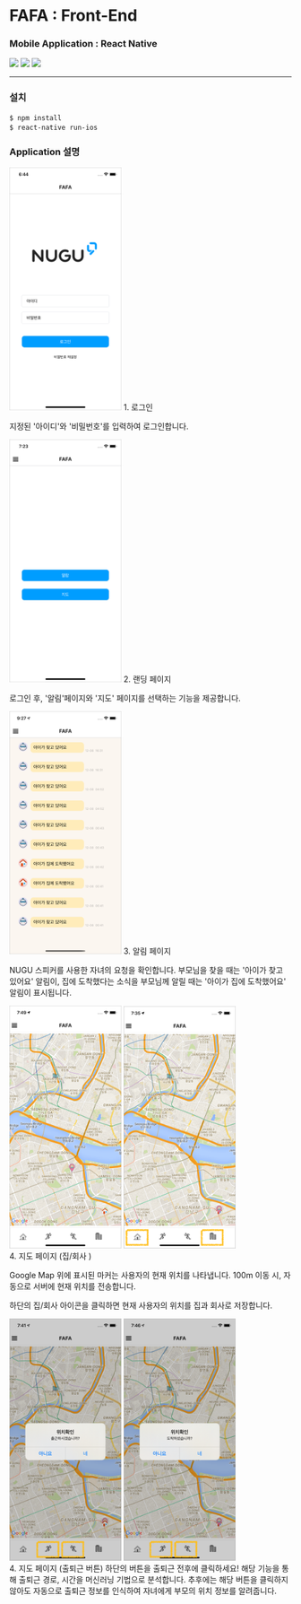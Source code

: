 # FAFA : Front-End
### Mobile Application : React Native

<div>
<img src="https://img.shields.io/badge/React-16.13.1-orange?style=flat-square" /> 
<img src="https://img.shields.io/badge/ReactNative-0.63.3-orange?style=flat-square" /> 
<img src="https://img.shields.io/badge/React navi-3.13.0-orange?style=flat-square" /> 
</div>

- - - 

### 설치
```bash
$ npm install
$ react-native run-ios
```

### Application 설명
<img src="../document/src/page1.png" width="200">
1. 로그인

지정된 '아이디'와 '비밀번호'를 입력하여 로그인합니다.

<img src="../document/src/page2.png" width="200">
2. 랜딩 페이지

로그인 후, '알림'페이지와 '지도' 페이지를 선택하는 기능을 제공합니다.

<img src="../document/src/page3.png" width="200">
3. 알림 페이지

NUGU 스피커를 사용한 자녀의 요청을 확인합니다.
부모님을 찾을 때는 '아이가 찾고 있어요' 알림이,
집에 도착했다는 소식을 부모님께 알릴 때는 '아이가 집에 도착했어요' 알림이 표시됩니다.

<div>
<img src="../document/src/page4.png" width="200">
<img src="../document/src/page5.png" width="200">
</div>
4. 지도 페이지 (집/회사 )

Google Map 위에 표시된 마커는 사용자의 현재 위치를 나타냅니다. 100m 이동 시, 자동으로 서버에 현재 위치를 전송합니다.

하단의 집/회사 아이콘을 클릭하면 현재 사용자의 위치를 집과 회사로 저장합니다.

<div>
<img src="../document/src/page6.png" width="200">
<img src="../document/src/page7.png" width="200">
</div>
4. 지도 페이지 (출퇴근 버튼)
하단의 버튼을 출퇴근 전후에 클릭하세요!
해당 기능을 통해 출퇴근 경로, 시간을 머신러닝 기법으로 분석합니다. 추후에는 해당 버튼을 클릭하지 않아도 자동으로 출퇴근 정보를 인식하여 자녀에게 부모의 위치 정보를 알려줍니다.
